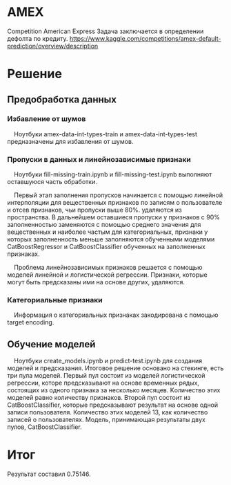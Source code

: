 # AMEX
Competition American Express
Задача заключается в определении дефолта по кредиту.
https://www.kaggle.com/competitions/amex-default-prediction/overview/description

# Решение
## Предобработка данных
### Избавление от шумов 
&nbsp;&nbsp;&nbsp;&nbsp;Ноутбуки amex-data-int-types-train и amex-data-int-types-test предназначены для избавления от шумов.
  
### Пропуски в данных и линейнозависимые признаки
&nbsp;&nbsp;&nbsp;&nbsp;Ноутбуки fill-missing-train.ipynb и fill-missing-test.ipynb выполняют оставшуюся часть обработки. 

&nbsp;&nbsp;&nbsp;&nbsp;Первый этап заполнения пропусков начинается с помощью линейной интерполяции для вещественных признаков по записям о пользователе и отсев признаков, чьи пропуски выше 80%. удаляются из пространства. В дальнейшем оставшиеся пропуски у признаков с 90% заполненностью заменяются с помощью среднего значения для вещественных и наиболее частым для категориальных, признаки у которых заполненность меньше заполняются обученными моделями CatBoostRegressor и CatBoostClassifier обученных на заполненных признаках.

&nbsp;&nbsp;&nbsp;&nbsp;Проблема линейнозависимых признаков решается с помощью моделей линейной и логистической регрессии. Признаки, которые могут быть предсказаны ими на основе других, удаляются.
### Категориальные признаки
&nbsp;&nbsp;&nbsp;&nbsp;Информация о категориальных признаках закодирована с помощью target encoding.

## Обучение моделей
&nbsp;&nbsp;&nbsp;&nbsp;Ноутбуки create_models.ipynb и predict-test.ipynb для создания моделей и предсказания. 
Итоговое решение основано на стекинге, есть три пула моделей. Первый пул состоит из моделей логистической регрессии, которе предсказывают на основе временных рядых, состоящих из одного признака за несколько месяцев. Kоличество этих моделей равно количеству признаков. Второй пул состоит из CatBoostClassifier, которые предсказывают результат на основе одной записи пользователя. Количество этих моделей 13, как количество записей о пользователях. Модель, принимающая результаты двух пулов, CatBoostClassifier.

# Итог
Результат составил 0.75146.
